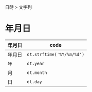 日時 > 文字列
# 年月日
|年月日|code                        |
|-----|-----------------------------|
|年月日|```dt.strftime('%Y/%m/%d')```|
|年   |```dt.year```                |
|月   |```dt.month```               |
|日   |```dt.day```                 |
